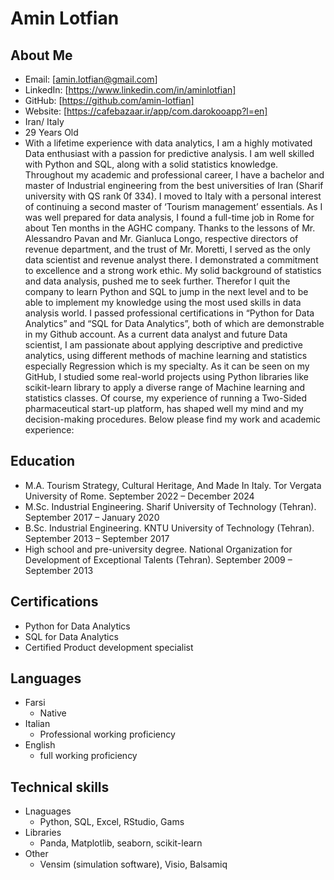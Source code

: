 # Amin Lotfian

## About Me


- Email: [amin.lotfian@gmail.com]
- LinkedIn: [https://www.linkedin.com/in/aminlotfian]
- GitHub: [https://github.com/amin-lotfian]
- Website: [https://cafebazaar.ir/app/com.darokooapp?l=en]
- Iran/ Italy
- 29 Years Old
- With a lifetime experience with data analytics, I am a highly motivated Data enthusiast with a passion for predictive analysis. I am well skilled with Python and SQL, along with a solid statistics knowledge. 
Throughout my academic and professional career, I have a bachelor and master of Industrial engineering from the best universities of Iran (Sharif university with QS rank 0f 334). I moved to Italy with a personal interest of continuing a second master of ‘Tourism management’ essentials. As I was well prepared for data analysis, I found a full-time job in Rome for about Ten months in the AGHC company. Thanks to the lessons of Mr. Alessandro Pavan and Mr.  Gianluca Longo, respective directors of revenue department, and the trust of Mr. Moretti, I served as the only data scientist and revenue analyst there. I demonstrated a commitment to excellence and a strong work ethic. My solid background of statistics and data analysis, pushed me to seek further. Therefor I quit the company to learn Python and SQL to jump in the next level and to be able to implement my knowledge using the most used skills in data analysis world. I passed professional certifications in “Python for Data Analytics” and “SQL for Data Analytics”, both of which are demonstrable in my Github account. 
As a current data analyst and future Data scientist, I am passionate about applying descriptive and predictive analytics, using different methods of machine learning and statistics especially Regression which is my specialty. As it can be seen on my GitHub, I studied some real-world projects using Python libraries like scikit-learn library to apply a diverse range of Machine learning and statistics classes. 
Of course, my experience of running a Two-Sided pharmaceutical start-up platform, has shaped well my mind and my decision-making procedures. Below please find my work and academic experience: 

## Education

- M.A. Tourism Strategy, Cultural Heritage, And Made In Italy. Tor Vergata University of Rome. September 2022 – December 2024
- M.Sc.  Industrial Engineering. Sharif University of Technology (Tehran). September 2017 – January 2020
- B.Sc.  Industrial Engineering. KNTU University of Technology (Tehran). September 2013 – September 2017
- High school and pre-university degree. National Organization for Development of Exceptional Talents (Tehran). September 2009 – September 2013

## Certifications

- Python for Data Analytics
- SQL for Data Analytics
- Certified Product development specialist

## Languages

- Farsi
  - Native
- Italian
  - Professional working proficiency
- English
  - full working proficiency
 
## Technical skills

- Lnaguages
  - Python, SQL, Excel, RStudio, Gams
- Libraries
  - Panda, Matplotlib, seaborn, scikit-learn
- Other
  - Vensim (simulation software), Visio, Balsamiq
